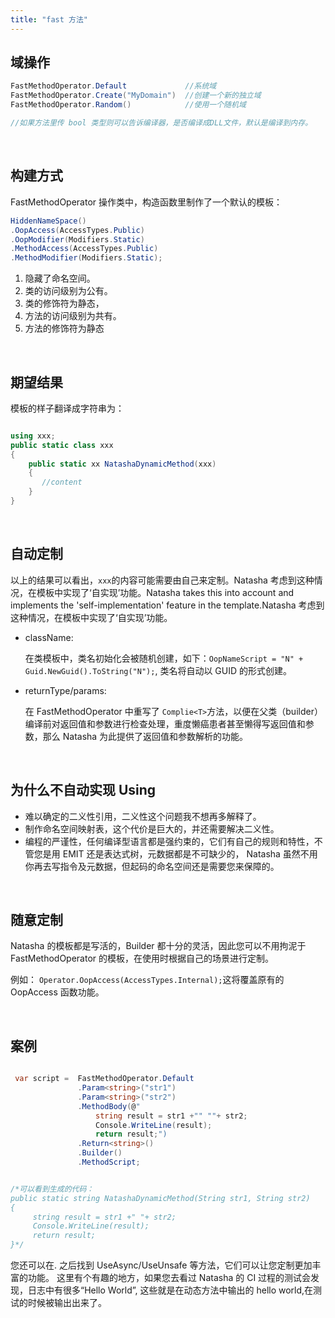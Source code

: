 ```yaml
---
title: "fast 方法"
---
```


## 域操作

```cs
FastMethodOperator.Default             //系统域
FastMethodOperator.Create("MyDomain")  //创建一个新的独立域
FastMethodOperator.Random()            //使用一个随机域

//如果方法里传 bool 类型则可以告诉编译器，是否编译成DLL文件，默认是编译到内存。
```

<br/>

## 构建方式

FastMethodOperator 操作类中，构造函数里制作了一个默认的模板：

```cs
HiddenNameSpace()
.OopAccess(AccessTypes.Public)
.OopModifier(Modifiers.Static)
.MethodAccess(AccessTypes.Public)
.MethodModifier(Modifiers.Static);
```

1. 隐藏了命名空间。
1. 类的访问级别为公有。
1. 类的修饰符为静态，
1. 方法的访问级别为共有。
1. 方法的修饰符为静态

<br/>

## 期望结果

模板的样子翻译成字符串为：

```cs

using xxx;
public static class xxx
{
    public static xx NatashaDynamicMethod(xxx)
    {
       //content
    }
}

```

<br/>

## 自动定制

以上的结果可以看出，`xxx`的内容可能需要由自己来定制。Natasha 考虑到这种情况，在模板中实现了‘自实现’功能。Natasha takes this into account and implements the 'self-implementation' feature in the template.Natasha 考虑到这种情况，在模板中实现了‘自实现’功能。

- className:

  在类模板中，类名初始化会被随机创建，如下：`OopNameScript = "N" + Guid.NewGuid().ToString("N");`, 类名将自动以 GUID 的形式创建。

- returnType/params:

  在 FastMethodOperator 中重写了 `Complie<T>`方法，以便在父类（builder）编译前对返回值和参数进行检查处理，重度懒癌患者甚至懒得写返回值和参数，那么 Natasha 为此提供了返回值和参数解析的功能。

<br/>

## 为什么不自动实现 Using

- 难以确定的二义性引用，二义性这个问题我不想再多解释了。
- 制作命名空间映射表，这个代价是巨大的，并还需要解决二义性。
- 编程的严谨性，任何编译型语言都是强约束的，它们有自己的规则和特性，不管您是用 EMIT 还是表达式树，元数据都是不可缺少的， Natasha 虽然不用你再去写指令及元数据，但起码的命名空间还是需要您来保障的。

<br/>

## 随意定制

Natasha 的模板都是写活的，Builder 都十分的灵活，因此您可以不用拘泥于 FastMethodOperator 的模板，在使用时根据自己的场景进行定制。

例如： `Operator.OopAccess(AccessTypes.Internal);`这将覆盖原有的 OopAccess 函数功能。

<br/>

## 案例

```cs

 var script =  FastMethodOperator.Default
               .Param<string>("str1")
               .Param<string>("str2")
               .MethodBody(@"
                   string result = str1 +"" ""+ str2;
                   Console.WriteLine(result);
                   return result;")
               .Return<string>()
               .Builder()
               .MethodScript;


/*可以看到生成的代码：
public static string NatashaDynamicMethod(String str1, String str2)
{
     string result = str1 +" "+ str2;
     Console.WriteLine(result);
     return result;
}*/

```

您还可以在. 之后找到 UseAsync/UseUnsafe 等方法，它们可以让您定制更加丰富的功能。 这里有个有趣的地方，如果您去看过 Natasha 的 CI 过程的测试会发现，日志中有很多“Hello World”, 这些就是在动态方法中输出的 hello world,在测试的时候被输出出来了。
